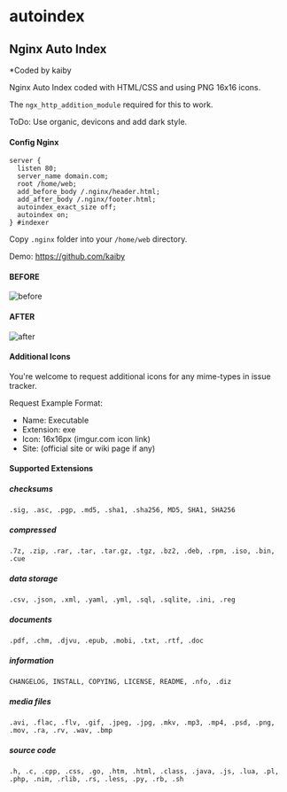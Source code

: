 # autoindex
Nginx Auto Index
-------------
*Coded by kaiby

Nginx Auto Index coded with HTML/CSS and using PNG 16x16 icons.

The ```ngx_http_addition_module``` required for this to work.

ToDo: Use organic, devicons and add dark style.

#### Config Nginx

```
server {
  listen 80;
  server_name domain.com;
  root /home/web;
  add_before_body /.nginx/header.html;
  add_after_body /.nginx/footer.html;
  autoindex_exact_size off;
  autoindex on;
} #indexer
```

Copy ```.nginx``` folder into your ```/home/web``` directory.

Demo: https://github.com/kaiby

#### BEFORE
![before](http://i.imgur.com/aSg9h5K.png)

#### AFTER
![after](http://i.imgur.com/aL3IVZ9.png)

#### Additional Icons
You're welcome to request additional icons for any mime-types in issue tracker.

Request Example Format:
 * Name: Executable
 * Extension: exe
 * Icon: 16x16px (imgur.com icon link)
 * Site: (official site or wiki page if any)

#### Supported Extensions

##### checksums
```
.sig, .asc, .pgp, .md5, .sha1, .sha256, MD5, SHA1, SHA256
```

##### compressed
```
.7z, .zip, .rar, .tar, .tar.gz, .tgz, .bz2, .deb, .rpm, .iso, .bin, .cue
```

##### data storage
```
.csv, .json, .xml, .yaml, .yml, .sql, .sqlite, .ini, .reg
```

##### documents
```
.pdf, .chm, .djvu, .epub, .mobi, .txt, .rtf, .doc
```

##### information
```
CHANGELOG, INSTALL, COPYING, LICENSE, README, .nfo, .diz
```

##### media files
```
.avi, .flac, .flv, .gif, .jpeg, .jpg, .mkv, .mp3, .mp4, .psd, .png, .mov, .ra, .rv, .wav, .bmp
```

##### source code
```
.h, .c, .cpp, .css, .go, .htm, .html, .class, .java, .js, .lua, .pl, .php, .nim, .rlib, .rs, .less, .py, .rb, .sh
```
